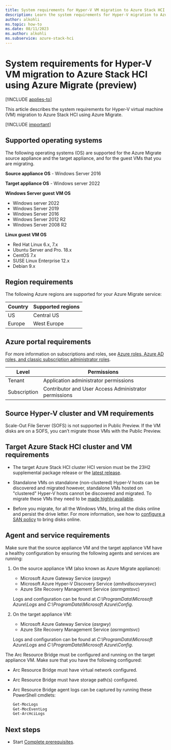 ```yaml
---
title: System requirements for Hyper-V VM migration to Azure Stack HCI using Azure Migrate (preview) 
description: Learn the system requirements for Hyper-V migration to Azure Stack HCI using Azure Migrate (preview).
author: alkohli
ms.topic: how-to
ms.date: 08/11/2023
ms.author: alkohli
ms.subservice: azure-stack-hci
---
```


# System requirements for Hyper-V VM migration to Azure Stack HCI using Azure Migrate (preview)

[!INCLUDE [applies-to](../../includes/hci-applies-to-23h2.md)]

This article describes the system requirements for Hyper-V virtual machine (VM) migration to Azure Stack HCI using Azure Migrate.

[!INCLUDE [important](../../includes/hci-preview.md)]

## Supported operating systems

The following operating systems (OS) are supported for the Azure Migrate source appliance and the target appliance, and for the guest VMs that you are migrating.

**Source appliance OS** - Windows Server 2016

**Target appliance OS** - Windows server 2022

**Windows Server guest VM OS**

- Windows server 2022
- Windows Server 2019
- Windows Server 2016
- Windows Server 2012 R2
- Windows Server 2008 R2

**Linux guest VM OS**

- Red Hat Linux 6.x, 7.x
- Ubuntu Server and Pro. 18.x
- CentOS 7.x
- SUSE Linux Enterprise 12.x
- Debian 9.x

## Region requirements

The following Azure regions are supported for your Azure Migrate service:

|Country|Supported regions|
|-|-|
|US|Central US|
|Europe|West Europe|

## Azure portal requirements

For more information on subscriptions and roles, see [Azure roles, Azure AD roles, and classic subscription administrator roles](https://learn.microsoft.com/azure/role-based-access-control/rbac-and-directory-admin-roles).

|Level|Permissions|
|-|-|
|Tenant|Application administrator permissions|
|Subscription|Contributor and User Access Administrator permissions|

## Source Hyper-V cluster and VM requirements

Scale-Out File Server (SOFS) is not supported in Public Preview. If the VM disks are on a SOFS, you can’t migrate those VMs with the Public Preview.

## Target Azure Stack HCI cluster and VM requirements

- The target Azure Stack HCI cluster HCI version must be the 23H2 supplemental package release or the [latest release](https://learn.microsoft.com//azure-stack/hci/release-information#azure-stack-hci-version-22h2-os-build-20349).

- Standalone VMs on standalone (non-clustered) Hyper-V hosts can be discovered and migrated however, standalone VMs hosted on "clustered" Hyper-V hosts cannot be discovered and migrated. To migrate these VMs they need to be [made highly available](https://www.thomasmaurer.ch/2013/01/how-to-make-an-existing-hyper-v-virtual-machine-highly-available/).

- Before you migrate, for all the Windows VMs, bring all the disks online and persist the drive letter. For more information, see how to [configure a SAN policy](/azure/migrate/prepare-for-migration#configure-san-policy) to bring disks online.

## Agent and service requirements

Make sure that the source appliance VM and the target appliance VM have a healthy configuration by ensuring the following agents and services are running:

1. On the source appliance VM (also known as Azure Migrate appliance):
  
     - Microsoft Azure Gateway Service (*asrgwy*)
     - Microsoft Azure Hyper-V Discovery Service (*amhvdiscoverysvc*)
     - Azure Site Recovery Management Service (*asrmgmtsvc*)

    Logs and configuration can be found at *C:\ProgramData\Microsoft Azure\Logs* and *C:\ProgramData\Microsoft Azure\Config*.

1. On the target appliance VM:
 
     - Microsoft Azure Gateway Service (*asrgwy*)
     - Azure Site Recovery Management Service (*asrmgmtsvc*)
    
    Logs and configuration can be found at *C:\ProgramData\Microsoft Azure\Logs* and *C:\ProgramData\Microsoft Azure\Config*.


The Arc Resource Bridge must be configured and running on the target appliance VM. Make sure that you have the following configured:

- Arc Resource Bridge must have virtual network configured.

- Arc Resource Bridge must have storage path(s) configured.

- Arc Resource Bridge agent logs can be captured by running these PowerShell cmdlets:

    ```PowerShell
    Get-MocLogs
    Get-MocEventLog
    Get-ArcHciLogs
    ```

## Next steps

- Start [Complete prerequisites](migrate-hyperv-requirements.md).